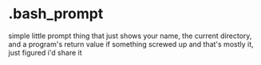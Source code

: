 # .bash_prompt

simple little prompt thing that just shows your name, the current directory, and a program's return value if something screwed up and that's mostly it, just figured i'd share it
